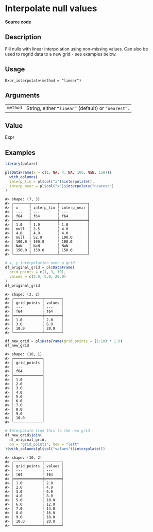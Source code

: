 

# Interpolate null values

[**Source code**](https://github.com/pola-rs/r-polars/tree/main/R/expr__expr.R#L2343)

## Description

Fill nulls with linear interpolation using non-missing values. Can also
be used to regrid data to a new grid - see examples below.

## Usage

<pre><code class='language-R'>Expr_interpolate(method = "linear")
</code></pre>

## Arguments

<table>
<tr>
<td style="white-space: nowrap; font-family: monospace; vertical-align: top">
<code id="Expr_interpolate_:_method">method</code>
</td>
<td>
String, either <code>“linear”</code> (default) or
<code>“nearest”</code>.
</td>
</tr>
</table>

## Value

Expr

## Examples

``` r
library(polars)

pl$DataFrame(x = c(1, NA, 4, NA, 100, NaN, 150))$
  with_columns(
  interp_lin = pl$col("x")$interpolate(),
  interp_near = pl$col("x")$interpolate("nearest")
)
```

    #> shape: (7, 3)
    #> ┌───────┬────────────┬─────────────┐
    #> │ x     ┆ interp_lin ┆ interp_near │
    #> │ ---   ┆ ---        ┆ ---         │
    #> │ f64   ┆ f64        ┆ f64         │
    #> ╞═══════╪════════════╪═════════════╡
    #> │ 1.0   ┆ 1.0        ┆ 1.0         │
    #> │ null  ┆ 2.5        ┆ 4.0         │
    #> │ 4.0   ┆ 4.0        ┆ 4.0         │
    #> │ null  ┆ 52.0       ┆ 100.0       │
    #> │ 100.0 ┆ 100.0      ┆ 100.0       │
    #> │ NaN   ┆ NaN        ┆ NaN         │
    #> │ 150.0 ┆ 150.0      ┆ 150.0       │
    #> └───────┴────────────┴─────────────┘

``` r
# x, y interpolation over a grid
df_original_grid = pl$DataFrame(
  grid_points = c(1, 3, 10),
  values = c(2.0, 6.0, 20.0)
)
df_original_grid
```

    #> shape: (3, 2)
    #> ┌─────────────┬────────┐
    #> │ grid_points ┆ values │
    #> │ ---         ┆ ---    │
    #> │ f64         ┆ f64    │
    #> ╞═════════════╪════════╡
    #> │ 1.0         ┆ 2.0    │
    #> │ 3.0         ┆ 6.0    │
    #> │ 10.0        ┆ 20.0   │
    #> └─────────────┴────────┘

``` r
df_new_grid = pl$DataFrame(grid_points = (1:10) * 1.0)
df_new_grid
```

    #> shape: (10, 1)
    #> ┌─────────────┐
    #> │ grid_points │
    #> │ ---         │
    #> │ f64         │
    #> ╞═════════════╡
    #> │ 1.0         │
    #> │ 2.0         │
    #> │ 3.0         │
    #> │ 4.0         │
    #> │ 5.0         │
    #> │ 6.0         │
    #> │ 7.0         │
    #> │ 8.0         │
    #> │ 9.0         │
    #> │ 10.0        │
    #> └─────────────┘

``` r
# Interpolate from this to the new grid
df_new_grid$join(
  df_original_grid,
  on = "grid_points", how = "left"
)$with_columns(pl$col("values")$interpolate())
```

    #> shape: (10, 2)
    #> ┌─────────────┬────────┐
    #> │ grid_points ┆ values │
    #> │ ---         ┆ ---    │
    #> │ f64         ┆ f64    │
    #> ╞═════════════╪════════╡
    #> │ 1.0         ┆ 2.0    │
    #> │ 2.0         ┆ 4.0    │
    #> │ 3.0         ┆ 6.0    │
    #> │ 4.0         ┆ 8.0    │
    #> │ 5.0         ┆ 10.0   │
    #> │ 6.0         ┆ 12.0   │
    #> │ 7.0         ┆ 14.0   │
    #> │ 8.0         ┆ 16.0   │
    #> │ 9.0         ┆ 18.0   │
    #> │ 10.0        ┆ 20.0   │
    #> └─────────────┴────────┘
